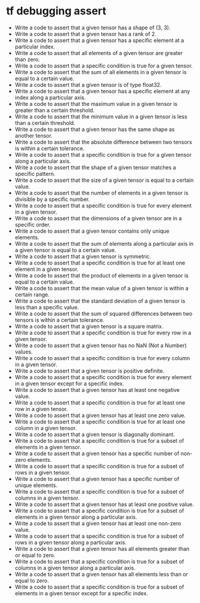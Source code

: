 # tf debugging assert

- Write a code to assert that a given tensor has a shape of (3, 3).
- Write a code to assert that a given tensor has a rank of 2.
- Write a code to assert that a given tensor has a specific element at a particular index.
- Write a code to assert that all elements of a given tensor are greater than zero.
- Write a code to assert that a specific condition is true for a given tensor.
- Write a code to assert that the sum of all elements in a given tensor is equal to a certain value.
- Write a code to assert that a given tensor is of type float32.
- Write a code to assert that a given tensor has a specific element at any index along a particular axis.
- Write a code to assert that the maximum value in a given tensor is greater than a certain threshold.
- Write a code to assert that the minimum value in a given tensor is less than a certain threshold.
- Write a code to assert that a given tensor has the same shape as another tensor.
- Write a code to assert that the absolute difference between two tensors is within a certain tolerance.
- Write a code to assert that a specific condition is true for a given tensor along a particular axis.
- Write a code to assert that the shape of a given tensor matches a specific pattern.
- Write a code to assert that the size of a given tensor is equal to a certain value.
- Write a code to assert that the number of elements in a given tensor is divisible by a specific number.
- Write a code to assert that a specific condition is true for every element in a given tensor.
- Write a code to assert that the dimensions of a given tensor are in a specific order.
- Write a code to assert that a given tensor contains only unique elements.
- Write a code to assert that the sum of elements along a particular axis in a given tensor is equal to a certain value.
- Write a code to assert that a given tensor is symmetric.
- Write a code to assert that a specific condition is true for at least one element in a given tensor.
- Write a code to assert that the product of elements in a given tensor is equal to a certain value.
- Write a code to assert that the mean value of a given tensor is within a certain range.
- Write a code to assert that the standard deviation of a given tensor is less than a specific value.
- Write a code to assert that the sum of squared differences between two tensors is within a certain tolerance.
- Write a code to assert that a given tensor is a square matrix.
- Write a code to assert that a specific condition is true for every row in a given tensor.
- Write a code to assert that a given tensor has no NaN (Not a Number) values.
- Write a code to assert that a specific condition is true for every column in a given tensor.
- Write a code to assert that a given tensor is positive definite.
- Write a code to assert that a specific condition is true for every element in a given tensor except for a specific index.
- Write a code to assert that a given tensor has at least one negative value.
- Write a code to assert that a specific condition is true for at least one row in a given tensor.
- Write a code to assert that a given tensor has at least one zero value.
- Write a code to assert that a specific condition is true for at least one column in a given tensor.
- Write a code to assert that a given tensor is diagonally dominant.
- Write a code to assert that a specific condition is true for a subset of elements in a given tensor.
- Write a code to assert that a given tensor has a specific number of non-zero elements.
- Write a code to assert that a specific condition is true for a subset of rows in a given tensor.
- Write a code to assert that a given tensor has a specific number of unique elements.
- Write a code to assert that a specific condition is true for a subset of columns in a given tensor.
- Write a code to assert that a given tensor has at least one positive value.
- Write a code to assert that a specific condition is true for a subset of elements in a given tensor along a particular axis.
- Write a code to assert that a given tensor has at least one non-zero value.
- Write a code to assert that a specific condition is true for a subset of rows in a given tensor along a particular axis.
- Write a code to assert that a given tensor has all elements greater than or equal to zero.
- Write a code to assert that a specific condition is true for a subset of columns in a given tensor along a particular axis.
- Write a code to assert that a given tensor has all elements less than or equal to zero.
- Write a code to assert that a specific condition is true for a subset of elements in a given tensor except for a specific index.